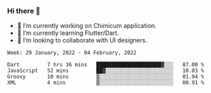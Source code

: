 ### Hi there 👋

<!--
**devcat37/devcat37** is a ✨ _special_ ✨ repository because its `README.md` (this file) appears on your GitHub profile.-->


- 🔭 I’m currently working on Chimicum application.
- 🌱 I’m currently learning Flutter/Dart.
- 👯 I’m looking to collaborate with UI designers.
<!-- - 🤔 I’m looking for help with ... -->

<!--START_SECTION:waka-->
```text
Week: 29 January, 2022 - 04 February, 2022

Dart         7 hrs 36 mins   █████████████████████▓░░░   87.00 % 
JavaScript   52 mins         ██▓░░░░░░░░░░░░░░░░░░░░░░   10.03 % 
Groovy       10 mins         ▒░░░░░░░░░░░░░░░░░░░░░░░░   01.94 % 
XML          4 mins          ▒░░░░░░░░░░░░░░░░░░░░░░░░   00.91 % 
```
<!--END_SECTION:waka-->
